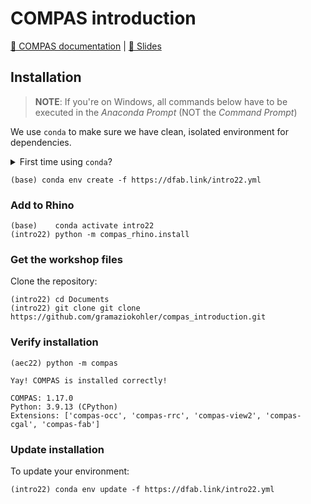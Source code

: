 
# COMPAS introduction

[📃 COMPAS documentation](https://compas.dev/compas/latest) | 
[🎦 Slides](https://docs.google.com/presentation/d/1OAHN4htLKiYnj9l3CcVhEU4YvYZ8oU3fdNdkfWTUyZQ/edit)

## Installation

> **NOTE**: If you're on Windows, all commands below have to be executed in the *Anaconda Prompt* (NOT the *Command Prompt*)

We use `conda` to make sure we have clean, isolated environment for dependencies.

<details><summary>First time using <code>conda</code>?</summary>
<p>

Make sure you run this at least once:

    (base) conda config --add channels conda-forge

</p>
</details>


    (base) conda env create -f https://dfab.link/intro22.yml

### Add to Rhino

    (base)    conda activate intro22
    (intro22) python -m compas_rhino.install

### Get the workshop files

Clone the repository:

    (intro22) cd Documents
    (intro22) git clone git clone https://github.com/gramaziokohler/compas_introduction.git

### Verify installation

    (aec22) python -m compas

    Yay! COMPAS is installed correctly!

    COMPAS: 1.17.0
    Python: 3.9.13 (CPython)
    Extensions: ['compas-occ', 'compas-rrc', 'compas-view2', 'compas-cgal', 'compas-fab']

### Update installation

To update your environment:

    (intro22) conda env update -f https://dfab.link/intro22.yml


